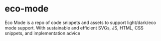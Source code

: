 # eco-mode
Eco Mode is a repo of code snippets and assets to support light/dark/eco mode support. With sustainable and efficient SVGs, JS, HTML, CSS snippets, and implementation advice

